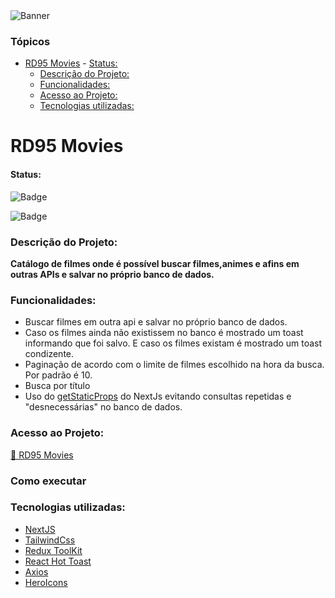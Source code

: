 <img src='https://ik.imagekit.io/b5di91ako/project-logo_1_.png?ik-sdk-version=javascript-1.4.3&updatedAt=1669036120104' alt='Banner'/>





### Tópicos
- [RD95 Movies](#rd95-movies)
      - [Status:](#status)
    - [Descrição do Projeto:](#descrição-do-projeto)
    - [Funcionalidades:](#funcionalidades)
    - [Acesso ao Projeto:](#acesso-ao-projeto)
    - [Tecnologias utilizadas:](#tecnologias-utilizadas)

# RD95 Movies


#### Status:
![Badge](https://img.shields.io/static/v1?label=Desafio&message=Conclu%C3%ADdo&color=%3CCOLOR%3E)

![Badge](https://img.shields.io/static/v1?label=Projeto&message=Desenvolvimento&color=yellow)

### Descrição do Projeto:

**Catálogo de filmes onde é possível buscar filmes,animes e afins em outras APIs e salvar no próprio banco de dados.**



### Funcionalidades:

* Buscar filmes em outra api e salvar no próprio banco de dados.
* Caso os filmes ainda não existissem no banco é mostrado um toast informando que foi salvo. E caso os filmes existam é mostrado um toast condizente.
* Paginação de acordo com o limite de filmes escolhido na hora da busca. Por padrão é 10. 
* Busca por título
* Uso do [getStaticProps]('https://nextjs.org/docs/basic-features/data-fetching/get-static-props') do NextJs evitando consultas repetidas e "desnecessárias" no banco de dados.

### Acesso ao Projeto:

[🔗 RD95 Movies]('https')


### Como executar


### Tecnologias utilizadas:

* [NextJS](https://nextjs.org/)
* [TailwindCss](https://tailwindcss.com/)
* [Redux ToolKit](https://redux-toolkit.js.org/usage/usage-with-typescript)
* [React Hot Toast](https://react-hot-toast.com/)
* [Axios](https://axios-http.com/ptbr/docs/intro)
* [HeroIcons](https://heroicons.com/)